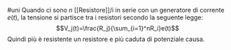 #uni 
Quando ci sono $n$ [[Resistore]]/i in serie con un generatore di corrente $e(t)$, la tensione si partisce tra i resistori secondo la seguente legge: $$V_j(t)=\frac{R_j}{\sum_{i=1}^nR_i}e(t)$$
Quindi più è resistente un resistore e più caduta di potenziale causa.